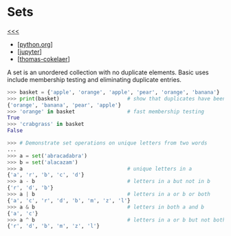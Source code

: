
Sets
======

[<<<](https://github.com/ttltrk/PRG/blob/master/PY/DOC/OPYM/OPYM.MD)

* [[python.org](https://docs.python.org/3/tutorial/datastructures.html#sets)]
* [[jupyter](https://nbviewer.jupyter.org/github/jmportilla/Complete-Python-Bootcamp/blob/master/Sets%20and%20Booleans.ipynb)]
* [[thomas-cokelaer](http://thomas-cokelaer.info/tutorials/python/sets.html?highlight=sets)]

A set is an unordered collection with no duplicate elements. Basic uses include membership testing and eliminating duplicate entries. 

```python
>>> basket = {'apple', 'orange', 'apple', 'pear', 'orange', 'banana'}
>>> print(basket)                      # show that duplicates have been removed
{'orange', 'banana', 'pear', 'apple'}
>>> 'orange' in basket                 # fast membership testing
True
>>> 'crabgrass' in basket
False

>>> # Demonstrate set operations on unique letters from two words
...
>>> a = set('abracadabra')
>>> b = set('alacazam')
>>> a                                  # unique letters in a
{'a', 'r', 'b', 'c', 'd'}
>>> a - b                              # letters in a but not in b
{'r', 'd', 'b'}
>>> a | b                              # letters in a or b or both
{'a', 'c', 'r', 'd', 'b', 'm', 'z', 'l'}
>>> a & b                              # letters in both a and b
{'a', 'c'}
>>> a ^ b                              # letters in a or b but not both
{'r', 'd', 'b', 'm', 'z', 'l'}
```
